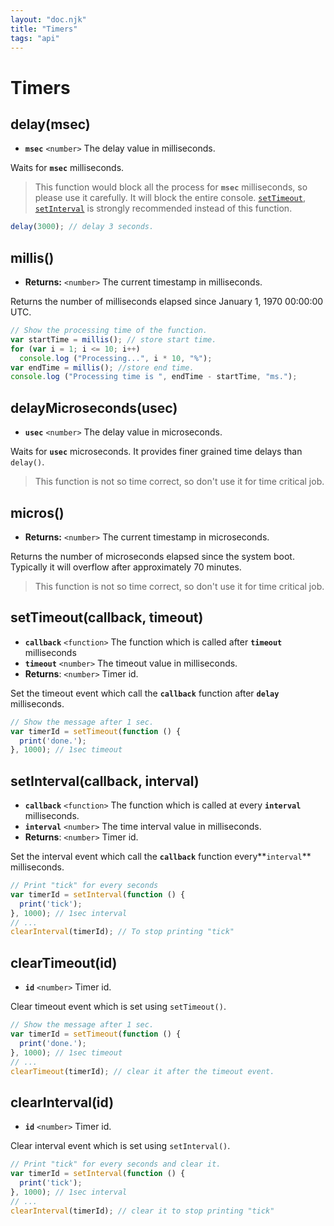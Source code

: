 ```yaml
---
layout: "doc.njk"
title: "Timers"
tags: "api"
---
```


# Timers

## delay(msec) <a href="#delay" id="delay"></a>

* **`msec`** `<number>` The delay value in milliseconds.

Waits for **`msec`** milliseconds.

> This function would block all the process for **`msec`**  milliseconds, so please use it carefully. It will block the entire console. [`setTimeout`](timers.md#settimeout-callback-timeout), [`setInterval`](timers.md#setinterval-callback-interval) is strongly recommended instead of this function.

```javascript
delay(3000); // delay 3 seconds.
```

## millis()

* **Returns:** `<number>` The current timestamp in milliseconds.

Returns the number of milliseconds elapsed since January 1, 1970 00:00:00 UTC.

```javascript
// Show the processing time of the function.
var startTime = millis(); // store start time.
for (var i = 1; i <= 10; i++)
  console.log ("Processing...", i * 10, "%");
var endTime = millis(); //store end time.
console.log ("Processing time is ", endTime - startTime, "ms.");
```

## delayMicroseconds(usec) <a href="#delaymicroseconds" id="delaymicroseconds"></a>

* **`usec`** `<number>` The delay value in microseconds.

Waits for **`usec`** microseconds. It provides finer grained time delays than `delay()`.

> This function is not so time correct, so don't use it for time critical job.

## micros()

* **Returns:** `<number>` The current timestamp in microseconds.

Returns the number of microseconds elapsed since the system boot. Typically it will overflow after approximately 70 minutes.

> This function is not so time correct, so don't use it for time critical job.

## setTimeout(callback, timeout) <a href="#settimeout" id="settimeout"></a>

* **`callback`** `<function>` The function which is called after **`timeout`** milliseconds
* **`timeout`** `<number>` The timeout value in milliseconds.
* **Returns**: `<number>` Timer id.

Set the timeout event which call the **`callback`** function after **`delay`** milliseconds.

```javascript
// Show the message after 1 sec.
var timerId = setTimeout(function () {
  print('done.');
}, 1000); // 1sec timeout
```

## setInterval(callback, interval) <a href="#setinterval" id="setinterval"></a>

* **`callback`** `<function>` The function which is called at every **`interval`** milliseconds.
* **`interval`** `<number>` The time interval value in milliseconds.
* **Returns**: `<number>` Timer id.

Set the interval event which call the **`callback`** function every**`interval`** milliseconds.

```javascript
// Print "tick" for every seconds
var timerId = setInterval(function () {
  print('tick');
}, 1000); // 1sec interval
// ...
clearInterval(timerId); // To stop printing "tick"
```

## clearTimeout(id) <a href="#cleartimeout" id="cleartimeout"></a>

* **`id`** `<number>` Timer id.

Clear timeout event which is set using `setTimeout()`.

```javascript
// Show the message after 1 sec.
var timerId = setTimeout(function () {
  print('done.');
}, 1000); // 1sec timeout
// ...
clearTimeout(timerId); // clear it after the timeout event.
```

## clearInterval(id) <a href="#clearinterval" id="clearinterval"></a>

* **`id`** `<number>` Timer id.

Clear interval event which is set using `setInterval()`.

```javascript
// Print "tick" for every seconds and clear it.
var timerId = setInterval(function () {
  print('tick');
}, 1000); // 1sec interval
// ...
clearInterval(timerId); // clear it to stop printing "tick"
```
